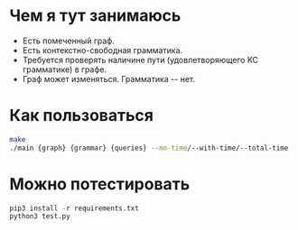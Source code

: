 # Чем я тут занимаюсь

* Есть помеченный граф.
* Есть контекстно-свободная грамматика.
* Требуется проверять наличине пути (удовлетворяющего КС грамматике) в графе.
* Граф может изменяться. Грамматика -- нет.

# Как пользоваться

```bash
make
./main {graph} {grammar} {queries} --no-time/--with-time/--total-time
```

# Можно потестировать
```python
pip3 install -r requirements.txt
python3 test.py
```
